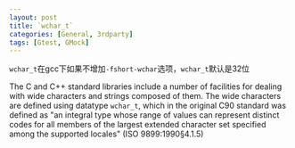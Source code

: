 ```yaml
---
layout: post
title: `wchar_t`
categories: [General, 3rdparty]
tags: [Gtest, GMock]
---
```


`wchar_t`在gcc下如果不增加`-fshort-wchar`选项，`wchar_t`默认是32位

The C and C++ standard libraries include a number of facilities for
dealing with wide characters and strings composed of them. The wide
characters are defined using datatype `wchar_t`, which in the original
C90 standard was defined as "an integral type whose range of values can
represent distinct codes for all members of the largest extended
character set specified among the supported locales" (ISO 9899:1990§4.1.5)
